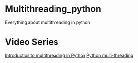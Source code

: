 # Multithreading_python
Everything about multithreading in python
# Video Series
[Introduction to multithreading in Python](https://www.youtube.com/watch?v=PJ4t2U15ACo)
[Python multi-threading ](https://www.youtube.com/watch?v=i1SW4q9yUEs)
